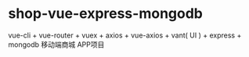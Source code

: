# shop-vue-express-mongodb
  vue-cli + vue-router + vuex + axios + vue-axios + vant( UI ) + express + mongodb 移动端商城 APP项目 
